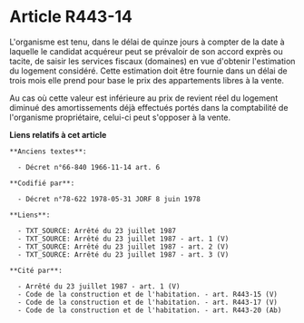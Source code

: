 # Article R443-14

L'organisme est tenu, dans le délai de quinze jours à compter de la date à laquelle le candidat acquéreur peut se prévaloir
de son accord exprès ou tacite, de saisir les services fiscaux (domaines) en vue d'obtenir l'estimation du logement
considéré. Cette estimation doit être fournie dans un délai de trois mois elle prend pour base le prix des appartements
libres à la vente.

Au cas où cette valeur est inférieure au prix de revient réel du logement diminué des amortissements déjà effectués portés
dans la comptabilité de l'organisme propriétaire, celui-ci peut s'opposer à la vente.

**Liens relatifs à cet article**

	**Anciens textes**:

	  - Décret n°66-840 1966-11-14 art. 6

	**Codifié par**:

	  - Décret n°78-622 1978-05-31 JORF 8 juin 1978

	**Liens**:

	  - TXT_SOURCE: Arrêté du 23 juillet 1987
	  - TXT_SOURCE: Arrêté du 23 juillet 1987 - art. 1 (V)
	  - TXT_SOURCE: Arrêté du 23 juillet 1987 - art. 2 (V)
	  - TXT_SOURCE: Arrêté du 23 juillet 1987 - art. 3 (V)

	**Cité par**:

	  - Arrêté du 23 juillet 1987 - art. 1 (V)
	  - Code de la construction et de l'habitation. - art. R443-15 (V)
	  - Code de la construction et de l'habitation. - art. R443-17 (V)
	  - Code de la construction et de l'habitation. - art. R443-20 (Ab)
